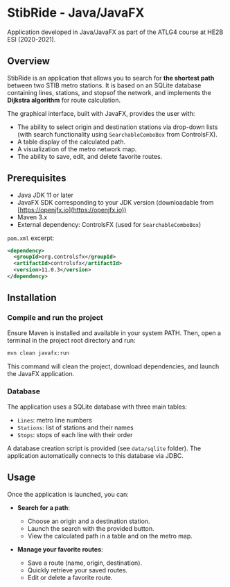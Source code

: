 # StibRide - Java/JavaFX

Application developed in Java/JavaFX as part of the ATLG4 course at HE2B ESI (2020-2021).

## Overview

StibRide is an application that allows you to search for **the shortest path** between two STIB metro stations.
It is based on an SQLite database containing lines, stations, and stopsof the network, and implements the **Dijkstra algorithm** for route calculation.

The graphical interface, built with JavaFX, provides the user with:
- The ability to select origin and destination stations via drop-down lists (with search functionality using `SearchableComboBox` from ControlsFX).
- A table display of the calculated path.
- A visualization of the metro network map.
- The ability to save, edit, and delete favorite routes.

## Prerequisites
* Java JDK 11 or later
* JavaFX SDK corresponding to your JDK version (downloadable from [https://openjfx.io](https://openjfx.io))
* Maven 3.x
* External dependency: ControlsFX (used for `SearchableComboBox`)

`pom.xml` excerpt:

``` xml
<dependency>
  <groupId>org.controlsfx</groupId>
  <artifactId>controlsfx</artifactId>
  <version>11.0.3</version>
</dependency>
```

## Installation

### Compile and run the project

Ensure Maven is installed and available in your system PATH. Then, open a terminal in the project root directory and run:

``` bash
mvn clean javafx:run
```

This command will clean the project, download dependencies, and launch the JavaFX application.

### Database

The application uses a SQLite database with three main tables:
- `Lines`: metro line numbers
- `Stations`: list of stations and their names
- `Stops`: stops of each line with their order

A database creation script is provided (see `data/sqlite` folder).
The application automatically connects to this database via JDBC.

## Usage

Once the application is launched, you can:

-   **Search for a path**:
    -   Choose an origin and a destination station.
    -   Launch the search with the provided button.
    -   View the calculated path in a table and on the metro map.
  
-   **Manage your favorite routes**:
    -   Save a route (name, origin, destination).
    -   Quickly retrieve your saved routes.
    -   Edit or delete a favorite route.